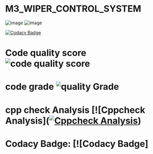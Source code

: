 # M3_WIPER_CONTROL_SYSTEM

![image](https://user-images.githubusercontent.com/101585225/167920751-00b5053e-5bbe-4dd1-9497-12b6be0975d1.png)              ![image](https://user-images.githubusercontent.com/101585225/167920843-8d7377ca-7076-4646-b4c8-b8b2078db6bb.png)

[![Codacy Badge](https://app.codacy.com/project/badge/Grade/78b59d920bf64739b3e99ecab58acd99)](https://www.codacy.com/gh/ajaybalakrishna/M3_Wiper_Control_System/dashboard?utm_source=github.com&amp;utm_medium=referral&amp;utm_content=ajaybalakrishna/M3_Wiper_Control_System&amp;utm_campaign=Badge_Grade)

# Code quality score ![code quality score](https://api.codiga.io/project/33368/score/svg)
# code grade ![quality Grade](https://api.codiga.io/project/33368/status/svg)
# cpp check Analysis [![Cppcheck Analysis]([![Cppcheck Analysis](https://github.com/ajaybalakrishna/M3_Wiper_Control_System/actions/workflows/Cppcheck%20Analysis.yml/badge.svg)](https://github.com/ajaybalakrishna/M3_Wiper_Control_System/actions/workflows/Cppcheck%20Analysis.yml))
# Codacy Badge: [![Codacy Badge]
